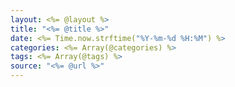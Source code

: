```yaml
---
layout: <%= @layout %>
title: "<%= @title %>"
date: <%= Time.now.strftime("%Y-%m-%d %H:%M") %>
categories: <%= Array(@categories) %>
tags: <%= Array(@tags) %>
source: "<%= @url %>"
---
```

